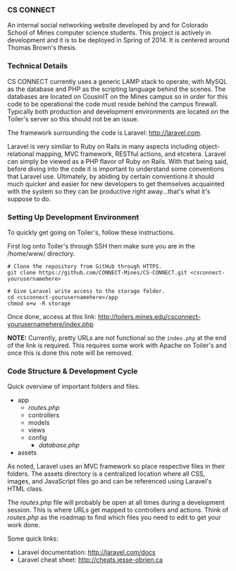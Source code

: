 ### CS CONNECT
An internal social networking website developed by and for Colorado School of Mines computer science students. This project is actively in development and it is to be deployed in Spring of 2014. It is centered around Thomas Brown's thesis.

### Technical Details
CS CONNECT currently uses a generic LAMP stack to operate, with MySQL as the database and PHP as the scripting language behind the scenes. The databases are located on CousinIT on the Mines campus so in order for this code to be operational the code must reside behind the campus firewall. Typically both production and  development environments are located on the Toiler's server so this should not be an issue.

The framework surrounding the code is Laravel: http://laravel.com.

Laravel is very similiar to Ruby on Rails in many aspects including object-relational mapping, MVC framework, RESTful actions, and etcetera. Laravel can simply be viewed as a PHP flavor of Ruby on Rails. With that being said, before diving into the code it is important to understand some conventions that Laravel use. Ultimately, by abiding by certain conventions it should much quicker and easier for new developers to get themselves acquainted with the system so they can be productive right away...that's what it's suppose to do.

### Setting Up Development Environment
To quickly get going on Toiler's, follow these instructions.

First log onto Toiler's through SSH then make sure you are in the /home/www/ directory.
```shell
# Clone the repository from GitHub through HTTPS.
git clone https://github.com/CONNECT-Mines/CS-CONNECT.git <csconnect-yourusernamehere>

# Give Laravel write access to the storage folder.
cd <csconnect-yourusernamehere>/app
chmod o+w -R storage
```
Once done, access at this link: http://toilers.mines.edu/csconnect-yourusernamehere/index.php

**NOTE:** Currently, pretty URLs are not functional so the `index.php` at the end of the link is required. This requires some work with Apache on Toiler's and once this is done this note will be removed.

### Code Structure & Development Cycle
Quick overview of important folders and files.

- app
  - *routes.php*
  - controllers
  - models
  - views
  - config
    - *database.php*
- assets

As noted, Laravel uses an MVC framework so place respective files in their folders. The assets directory is a centralized location where all CSS, images, and JavaScript files go and can be referenced using Laravel's HTML class.

The *routes.php* file will probably be open at all times during a development session. This is where URLs get mapped to controllers and actions. Think of *routes.php* as the roadmap to find which files you need to edit to get your work done.

Some quick links:
- Laravel documentation: http://laravel.com/docs
- Laravel cheat sheet: http://cheats.jesse-obrien.ca
